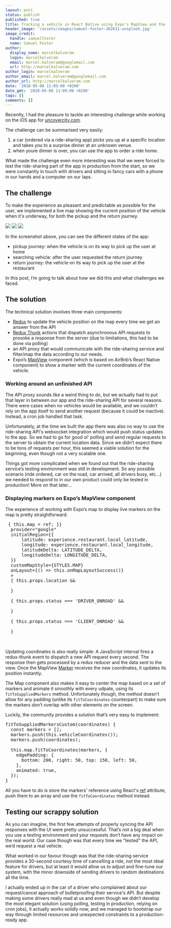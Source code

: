 ```yaml
---
layout: post
status: publish
published: true
title: Tracking a vehicle in React Native using Expo's MapView and the lean approach
header_image: '/assets/images/samuel-foster-362611-unsplash.jpg'
image_credit:
  handle: samuelfoster
  name: Samuel Foster
author:
  display_name: marcelkalveram
  login: marcelkalveram
  email: marcel.kalveram@googlemail.com
  url: http://marcelkalveram.com
author_login: marcelkalveram
author_email: marcel.kalveram@googlemail.com
author_url: http://marcelkalveram.com
date: '2018-05-08 11:09:00 +0200'
date_gmt: '2018-05-08 11:09:00 +0200'
tags: []
comments: []
---
```


Recently, I had the pleasure to tackle an interesting challenge while working on the iOS app for <a href="https://uncovercity.com/" target="_blank">uncovercity.com</a>.

The challenge can be summarised very easily: 

1. a car (ordered via a ride-sharing app) picks you up at a specific location and takes you to a surprise dinner at an unknown venue.
2. when youre dinner is over, you can use the app to order a ride home.

What made the challenge even more interesting was that we were forced to test the ride-sharing part of the app in production from the start, so we were constantly in touch with drivers and sitting in fancy cars with a phone in our hands and a computer on our laps.

## The challenge

To make the experience as pleasant and predictable as possible for the user, we implemented a live map showing the current position of the vehicle when it's underway, for both the pickup and the return journey.

<p class="images clearfix">
  <img src="/assets/images/screenshots/uncovercity-pickup.jpg" />
  <img src="/assets/images/screenshots/uncovercity-search.jpg" />
  <img src="/assets/images/screenshots/uncovercity-return.jpg" />
</p>

In the screenshot above, you can see the different states of the app:
- pickup journey: when the vehicle is on its way to pick up the user at home
- searching vehicle: after the user requested the return journey
- return journey: the vehicle on its way to pick up the user at the restaurant

In this post, I’m going to talk about how we did this and what challenges we faced.

## The solution

The technical solution involves three main components:
- <a href="https://redux.js.org/" target="_blank">Redux</a> to update the vehicle position on the map every time we get an answer from the API
- <a href="https://github.com/gaearon/redux-thunk" target="_blank">Redux Thunk</a> actions that dispatch asynchronous API requests to provoke a response from the server (due to limitations, this had to be done via polling) 
- an API proxy that would communicate with the ride-sharing service and filter/map the data according to our needs.
- Expo’s <a href="https://docs.expo.io/versions/v27.0.0/sdk/map-view" target="_blank">MapView</a> component (which is based on AirBnb’s React Native component) to show a marker with the current coordinates of the vehicle. 

### Working around an unfinished API

The API proxy sounds like a weird thing to do, but we actually had to put that layer in between our app and the ride-sharing API for several reasons. There were cases when no vehicles would be available, and we couldn’t rely on the app itself to send another request (because it could be inactive). Instead, a cron job handled that task. 

Unfortunately, at the time we built the app there was also no way to use the ride-sharing API's websocket integration which would push status updates to the app. So we had to go for good ol' polling and send regular requests to the server to obtain the current location data. Since we didn’t expect there to be tons of requests per hour, this seemed a viable solution for the beginning, even though not a very scalable one.

Things got more complicated when we found out that the ride-sharing service’s testing environment was still in development. So any possible scenario (ride ordered, car on the road, car arrived, all drivers busy, etc…) we needed to respond to in our own product could only be tested in production! More on that later...

<!-- That sounds like a no-go. But, according to the startup principle "work with the limited resources you have at your disposal" we didn’t really have another option. -->

### Displaying markers on Expo’s MapView component

The experience of working with Expo’s map to display live markers on the map is pretty straightforward. 
<pre>
<MapView
  ref={(ref) => { this.map = ref; }}
  provider="google"
  initialRegion={{
      latitude: experience.restaurant.local_latitude,
      longitude: experience.restaurant.local_longitude,
      latitudeDelta: LATITUDE_DELTA,
      longitudeDelta: LONGITUDE_DELTA,
  }}
  customMapStyle={STYLES.MAP}
  onLayout={() => this.onMapLayoutSuccess()}
  >
  { this.props.location &&
    <b><MapView.Marker
      identifier="vehiclePosition"
      coordinate={ {
        latitude: this.props.cabifyReturn.location[0],
        longitude: this.props.cabifyReturn.location[1],
      } }
      image={ICON_MAP}
    /></b>
  }

  { this.props.status === 'DRIVER_ONROAD' &&
    <b><MapView.Marker
      identifier="restaurantPosition"
      coordinate={ {
        latitude: experience.restaurant.local_latitude,
        longitude:experience.restaurant.local_longitude,
      } }
      image={ICON_RESTAURANT}
    /></b>
  }

  { this.props.status === 'CLIENT_ONROAD' &&
    <b><MapView.Marker
      identifier="homePosition"
      coordinate={ {
        latitude: experience.order.latitude,
        longitude: experience.order.longitude,
      } }
      image={ICON_HOME}
    /></b>
  }

</MapView>
</pre>

Updating coordinates is also really simple:
A JavaScript interval fires a redux-thunk event to dispatch a new API request every second. The response then gets processed by a redux reducer and the data sent to the view. Once the MapView <a href="https://github.com/react-community/react-native-maps/blob/master/docs/marker.md">Marker</a> receives the new coordinates, it updates its position instantly.

The Map component also makes it easy to center the map based on a set of markers and animate it smoothly with every udpate, using its `fitToSuppliedMarkers` method. Unfortunately though, the method doesn’t allow for any padding (unlike its `fitToCoordinates` counterpart) to make sure the markers don’t overlap with other elements on the screen.

Luckily, the community provides a solution that’s very easy to implement:

<pre>
fitToSuppliedMarkersCustom(coordinates) {
  const markers = [];
  markers.push(this.vehicleCoordinates());
  markers.push(coordinates);

  this.map.fitToCoordinates(markers, {
    edgePadding: {
      bottom: 200, right: 50, top: 150, left: 50,
    },
    animated: true,
  });
}
</pre>

All you have to do is store the markers' reference using React's <a href="https://reactjs.org/docs/refs-and-the-dom.html">ref</a> attribute, push them to an array and use the `fitToCoordinates` method instead.

## Testing our scrappy solution

As you can imagine, the first few attempts of properly syncing the API responses with the UI were pretty unsuccessful. That’s not a big deal when you use a testing environment and your requests don’t have any impact on the real world. Our case though was that every time we "tested" the API, we’d request a real vehicle.

What worked in our favour though was that the ride-sharing service provides a 30-second courtesy time of cancelling a ride, not the most ideal feature for drivers, but at least it would allow us to adjust and fine-tune our system, with the minor downside of sending drivers to random destinations all the time.

I actually ended up in the car of a driver who complained about our request/cancel approach of bulletproofing their service's API. But despite making some drivers really mad at us and even though we didn’t develop the most elegant solution (using polling, testing in production, relying on cron jobs), it actually works solidly now, and we managed to bootstrap our way through limited resources and unexpected constraints to a production-ready app.

